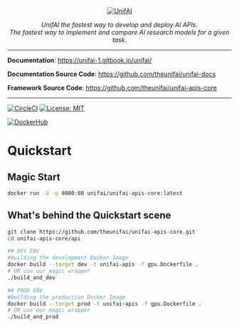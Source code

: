 <p align="center">
  <a href="https://unifai.store"><img src="https://i.ibb.co/XLgpJXc/Capture-d-e-cran-2021-10-06-a-09-10-19.png" alt="UnifAI"></a>
</p>
<p align="center">
  <em>UnifAI the fastest way to develop and deploy AI APIs.</em>
  <br/>
  <em>The fastest way to implement and compare AI research models for a given task.</em>
</p>

---

**Documentation**: <a href="https://unifai-1.gitbook.io/unifai/" target="_blank">https://unifai-1.gitbook.io/unifai/</a>

**Documentation Source Code**: <a href="https://github.com/theunifai/unifai-docs/" target="_blank">https://github.com/theunifai/unifai-docs</a>

**Framework Source Code**: <a href="https://github.com/theunifai/unifai-apis-core/" target="_blank">https://github.com/theunifai/unifai-apis-core</a>

---

[![CircleCI](https://circleci.com/gh/theunifai/unifai-apis-core/tree/main.svg?style=svg)](https://circleci.com/gh/theunifai/unifai-apis-core/tree/main)
[![License: MIT](https://img.shields.io/badge/License-MIT-yellow.svg)](https://opensource.org/licenses/MIT)

[![DockerHub](https://dockeri.co/image/unifai/unifai-apis-core)](https://hub.docker.com/repository/docker/unifai/unifai-apis-core)

# Quickstart
## Magic Start
```sh
docker run -d -p 8080:80 unifai/unifai-apis-core:latest
```

## What's behind the Quickstart scene
```sh
git clone https://github.com/theunifai/unifai-apis-core.git
cd unifai-apis-core/api

## DEV ENV
#building the development Docker Image
docker build --target dev -t unifai-apis -f gpu.Dockerfile .
# OR use our magic wrapper
./build_and_dev

## PROD ENV
#building the production Docker Image
docker build --target prod -t unifai-apis -f gpu.Dockerfile .
# OR use our magic wrapper
./build_and_prod
``` 
